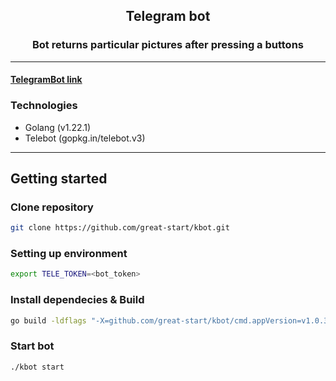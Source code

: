 <h2 align="center">Telegram bot</h2>

<h3 align="center">Bot returns particular pictures after pressing a buttons</h3>

---

#### [TelegramBot link](https://t.me/ev_bill_kbot)

### Technologies

- Golang (v1.22.1)
- Telebot (gopkg.in/telebot.v3)

---

## Getting started

### Clone repository

```bash
git clone https://github.com/great-start/kbot.git
```

### Setting up environment

```bash
export TELE_TOKEN=<bot_token>
```

### Install dependecies & Build

```bash
go build -ldflags "-X=github.com/great-start/kbot/cmd.appVersion=v1.0.3"
```

### Start bot

```bash
./kbot start
```
